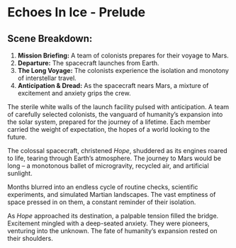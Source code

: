 # Echoes In Ice - Prelude

## Scene Breakdown:

1.  **Mission Briefing:** A team of colonists prepares for their voyage to Mars.
2.  **Departure:** The spacecraft launches from Earth.
3.  **The Long Voyage:** The colonists experience the isolation and monotony of interstellar travel.
4.  **Anticipation & Dread:**  As the spacecraft nears Mars, a mixture of excitement and anxiety grips the crew.

The sterile white walls of the launch facility pulsed with anticipation.  A team of carefully selected colonists, the vanguard of humanity’s expansion into the solar system, prepared for the journey of a lifetime.  Each member carried the weight of expectation, the hopes of a world looking to the future.

The colossal spacecraft, christened *Hope*, shuddered as its engines roared to life, tearing through Earth’s atmosphere.  The journey to Mars would be long – a monotonous ballet of microgravity, recycled air, and artificial sunlight.

Months blurred into an endless cycle of routine checks, scientific experiments, and simulated Martian landscapes. The vast emptiness of space pressed in on them, a constant reminder of their isolation.

As *Hope* approached its destination, a palpable tension filled the bridge.  Excitement mingled with a deep-seated anxiety. They were pioneers, venturing into the unknown.  The fate of humanity’s expansion rested on their shoulders.
